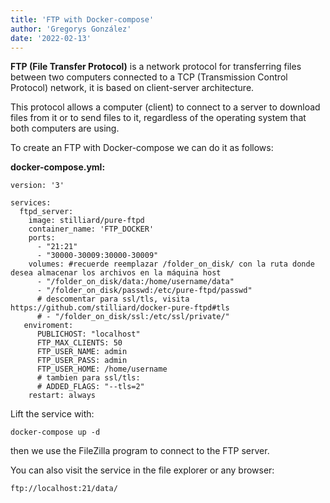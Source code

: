 ```yaml
---
title: 'FTP with Docker-compose'
author: 'Gregorys González'
date: '2022-02-13'
---
```


**FTP (File Transfer Protocol)** is a network protocol for transferring files between two computers connected to a TCP (Transmission Control Protocol) network, it is based on client-server architecture.

This protocol allows a computer (client) to connect to a server to download files from it or to send files to it, regardless of the operating system that both computers are using.

To create an FTP with Docker-compose we can do it as follows:

**docker-compose.yml:**

```
version: '3'

services:
  ftpd_server:
    image: stilliard/pure-ftpd
    container_name: 'FTP_DOCKER'
    ports:
      - "21:21"
      - "30000-30009:30000-30009"
    volumes: #recuerde reemplazar /folder_on_disk/ con la ruta donde desea almacenar los archivos en la máquina host
      - "/folder_on_disk/data:/home/username/data"
      - "/folder_on_disk/passwd:/etc/pure-ftpd/passwd"
      # descomentar para ssl/tls, visita https://github.com/stilliard/docker-pure-ftpd#tls
      # - "/folder_on_disk/ssl:/etc/ssl/private/"
   enviroment:
      PUBLICHOST: "localhost"
      FTP_MAX_CLIENTS: 50
      FTP_USER_NAME: admin
      FTP_USER_PASS: admin
      FTP_USER_HOME: /home/username
      # tambien para ssl/tls:
      # ADDED_FLAGS: "--tls=2"
    restart: always
```

Lift the service with:

```
docker-compose up -d
```

then we use the FileZilla program to connect to the FTP server.

You can also visit the service in the file explorer or any browser:

```
ftp://localhost:21/data/
```
